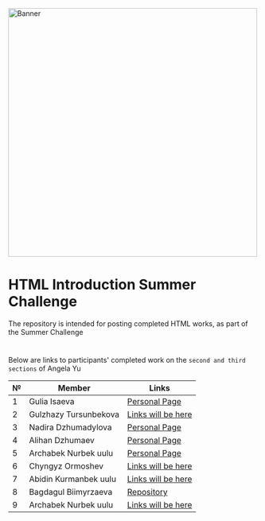<!--![Banner](https://user-images.githubusercontent.com/88536646/130289142-2d58d6b3-3927-43a0-afe8-d0f91e6ccc39.png)-->
<img src="https://user-images.githubusercontent.com/88536646/130289142-2d58d6b3-3927-43a0-afe8-d0f91e6ccc39.png" alt="Banner" width="500">

# HTML Introduction Summer Challenge 

The repository is intended for posting completed HTML works, as part of the Summer Challenge

#

Below are links to participants' completed work on the `second and third sections` of Angela Yu

№ | **Member** | **Links**
| ------------ | ------------ | -------------
1 | Gulia Isaeva | [Personal Page](https://guliaisaeva.github.io/Summer-Challenge-My-PersonalPage-Html/)
2 | Gulzhazy Tursunbekova | [Links will be here](http://example.net/)
3 | Nadira Dzhumadylova | [Personal Page](https://nadiradzhumadylova.github.io/Nadira-Personal-Site/index.html) 
4 | Alihan Dzhumaev | [Personal Page](https://alihandzhumaev.github.io/Alihan-Personal-Site/index.html)
5 | Archabek Nurbek uulu | [Personal Page](https://archabek07.github.io/Summer_Challenge--Personal_Page--Section_2-3/)
6 | Chyngyz Ormoshev | [Links will be here](http://example.net/)
7 | Abidin Kurmanbek uulu | [Links will be here](http://example.net/)
8 | Bagdagul Biimyrzaeva | [Repository](https://github.com/Bagdagul/My_summerChallenge-PersonalPage)
9 | Archabek Nurbek uulu | [Links will be here](http://example.net/)












